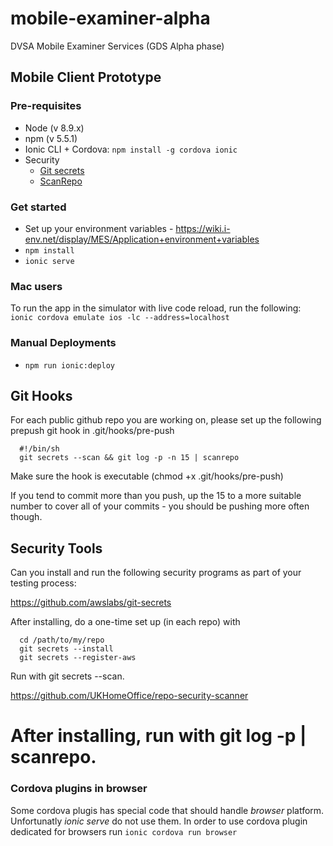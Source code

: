 # mobile-examiner-alpha
DVSA Mobile Examiner Services (GDS Alpha phase)

## Mobile Client Prototype

### Pre-requisites

* Node (v 8.9.x)
* npm (v 5.5.1)
* Ionic CLI + Cordova: `npm install -g cordova ionic`
* Security
    * [Git secrets](https://github.com/awslabs/git-secrets)
    * [ScanRepo](https://github.com/UKHomeOffice/repo-security-scanner)

### Get started

* Set up your environment variables - https://wiki.i-env.net/display/MES/Application+environment+variables
* `npm install`
* `ionic serve`

### Mac users

To run the app in the simulator with live code reload, run the following:
`ionic cordova emulate ios -lc --address=localhost`

### Manual Deployments

* `npm run ionic:deploy`

## Git Hooks
For each public github repo you are working on, please set up the following prepush git hook in .git/hooks/pre-push

```
  #!/bin/sh
  git secrets --scan && git log -p -n 15 | scanrepo 
```

Make sure the hook is executable (chmod +x .git/hooks/pre-push)


If you tend to commit more than you push, up the 15 to a more suitable number to cover all of your commits - you should be pushing more often though.

## Security Tools

Can you install and run the following security programs as part of your testing process:

https://github.com/awslabs/git-secrets

After installing, do a one-time set up (in each repo) with 

```
  cd /path/to/my/repo
  git secrets --install
  git secrets --register-aws
```

Run with git secrets --scan.

https://github.com/UKHomeOffice/repo-security-scanner

After installing, run with git log -p | scanrepo.
=======
### Cordova plugins in browser
Some cordova plugis has special code that should handle *browser* platform. Unfortunatly *ionic serve* do not use them. In order to use cordova plugin dedicated for browsers run
`ionic cordova run browser`
